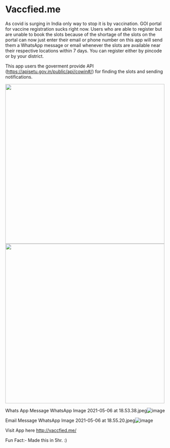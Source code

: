 # Vaccfied.me

As covid is surging in India only way to stop it is by vaccination. GOI portal for vaccine registration sucks right now. Users who are able to register but are unable to book the slots because of the shortage of the slots on the portal can now just enter their email or phone number on this app will send them a WhatsApp message or email whenever the slots are available near their respective locations within 7 days. You can register either by pincode or by your district.

This app users the goverment provide API (https://apisetu.gov.in/public/api/cowin#/) for finding the slots and sending notifications. 

<p float="left">
  <img src="https://user-images.githubusercontent.com/58766532/117304716-acf78a80-ae9b-11eb-91c7-97b01816b947.png" width="500" />
  <img src="https://user-images.githubusercontent.com/58766532/117304887-dca69280-ae9b-11eb-8040-680328465fd2.png" width="500" /> 
</p>

Whats App Message 
WhatsApp Image 2021-05-06 at 18.53.38.jpeg![image](https://user-images.githubusercontent.com/58766532/117305754-b1707300-ae9c-11eb-8c7a-e1876202b2a8.png)

Email Message
WhatsApp Image 2021-05-06 at 18.55.20.jpeg![image](https://user-images.githubusercontent.com/58766532/117305771-b503fa00-ae9c-11eb-95e7-ba10a47f5439.png)



Visit App here http://vaccfied.me/

Fun Fact:- Made this in 5hr. :)
